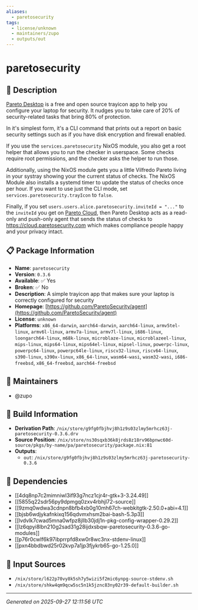 ```yaml
---
aliases:
  - paretosecurity
tags:
  - license/unknown
  - maintainers/zupo
  - outputs/out
---
```


# paretosecurity

## 📝 Description

[Pareto Desktop](https://paretosecurity.com/linux) is a free and open
source trayicon app to help you configure your laptop for security. It
nudges you to take care of 20% of security-related tasks that bring 80% of
protection.

In it's simplest form, it's a CLI command that prints out a report on basic
security settings such as if you have disk encryption and firewall enabled.

If you use the `services.paretosecurity` NixOS module, you also get a
root helper that allows you to run the checker in userspace. Some checks
require root permissions, and the checker asks the helper to run those.

Additionally, using the NixOS module gets you a little Vilfredo Pareto
living in your systray showing your the current status of checks. The
NixOS Module also installs a systemd timer to update the status of checks
once per hour. If you want to use just the CLI mode, set
`services.paretosecurity.trayIcon` to `false`.

Finally, if you set `users.users.alice.paretosecurity.inviteId = "..."`
to the `inviteId` you get on [Pareto Cloud](https://cloud.paretosecurity.com/),
then Pareto Desktop acts as a read-only and push-only agent that sends the
status of checks to https://cloud.paretosecurity.com which makes
compliance people happy and your privacy intact.


## 📋 Package Information

- **Name**: `paretosecurity`
- **Version**: `0.3.6`
- **Available**: ✅ Yes
- **Broken**: ✅ No
- **Description**: A simple trayicon app that makes sure your laptop is correctly configured for security
- **Homepage**: [https://github.com/ParetoSecurity/agent](https://github.com/ParetoSecurity/agent)
- **License**: `unknown`
- **Platforms**: `x86_64-darwin`, `aarch64-darwin`, `aarch64-linux`, `armv5tel-linux`, `armv6l-linux`, `armv7a-linux`, `armv7l-linux`, `i686-linux`, `loongarch64-linux`, `m68k-linux`, `microblaze-linux`, `microblazeel-linux`, `mips-linux`, `mips64-linux`, `mips64el-linux`, `mipsel-linux`, `powerpc-linux`, `powerpc64-linux`, `powerpc64le-linux`, `riscv32-linux`, `riscv64-linux`, `s390-linux`, `s390x-linux`, `x86_64-linux`, `wasm64-wasi`, `wasm32-wasi`, `i686-freebsd`, `x86_64-freebsd`, `aarch64-freebsd`
## 👥 Maintainers

- @zupo


## 🔧 Build Information

- **Derivation Path**: `/nix/store/g9fg0fbjhvj8h1z9s03zlmy5mrhcz63j-paretosecurity-0.3.6.drv`
- **Source Position**: `/nix/store/ns30sqxb36k8jrds8z18rv96bpnwc60d-source/pkgs/by-name/pa/paretosecurity/package.nix:81`
- **Outputs**:
  - `out`:  `/nix/store/g9fg0fbjhvj8h1z9s03zlmy5mrhcz63j-paretosecurity-0.3.6`

## 🔗 Dependencies

- [[4dq8np7c2mimniwl3if93g7ncz1cjr4r-gtk+3-3.24.49]]
- [[5855q22sdr56py9dpmgq0zxv4rbhjl72-source]]
- [[9zmq0wdwa3cdnpn8bfb4xb0g10mh67ch-webkitgtk-2.50.0+abi=4.1]]
- [[bjsb6wdjykafnkixq156qdvmxhsm2bai-bash-5.3p3]]
- [[lvdvlk7cwad5mna0wfpz8jllb30jdj1n-pkg-config-wrapper-0.29.2]]
- [[lz6qpyi8lbn210g2sad31g28ijdxsbqw-paretosecurity-0.3.6-go-modules]]
- [[p76r0cwlf6k97ibprrpfd8xw0r8wc3nx-stdenv-linux]]
- [[pxn4bbdbwd25r02kvp7a1jp3fjykrb65-go-1.25.0]]

## 📁 Input Sources

- `/nix/store/l622p70vy8k5sh7y5wizi5f2mic6ynpg-source-stdenv.sh`
- `/nix/store/shkw4qm9qcw5sc5n1k5jznc83ny02r39-default-builder.sh`

---
*Generated on 2025-09-27 12:11:56 UTC*
